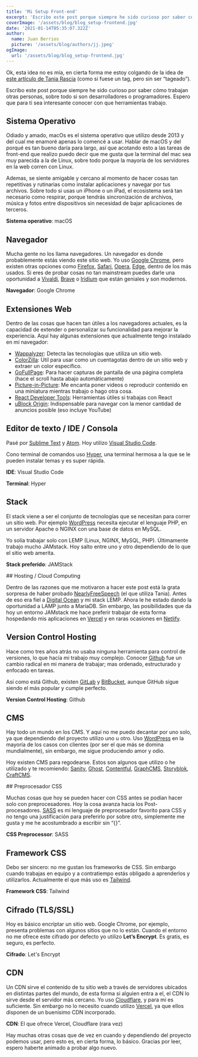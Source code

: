 ```yaml
---
title: 'Mi Setup Front-end'
excerpt: 'Escribo este post porque siempre he sido curioso por saber cómo trabajan otras personas, sobre todo si son desarrolladores o programadores. Espero que para ti sea interesante conocer con que herramientas trabajo.'
coverImage: '/assets/blog/blog_setup-frontend.jpg'
date: '2021-01-14T05:35:07.322Z'
author:
  name: Juan Berrios
  picture: '/assets/blog/authors/jj.jpeg'
ogImage:
  url: '/assets/blog/blog_setup-frontend.jpg'
---
```


Ok, esta idea no es mía, en cierta forma me estoy colgando de la idea de [este artículo de Tania Rascia](https://www.taniarascia.com/my-front-end-web-development-setup/) (como si fuese un tag, pero sin ser “tageado”).

Escribo este post porque siempre he sido curioso por saber cómo trabajan otras personas, sobre todo si son desarrolladores o programadores. Espero que para ti sea interesante conocer con que herramientas trabajo.

## Sistema Operativo

Odiado y amado, macOs es el sistema operativo que utilizo desde 2013 y del cual me enamoré apenas lo comencé a usar. Hablar de macOS y del porqué es tan bueno daría para largo, así que acotando esto a las tareas de front-end que realizo puedo decir que me gusta que la terminal del mac sea muy parecida a la de Linux, sobre todo porque la mayoría de los servidores en la web corren con Linux.

Ademas, se siente amigable y cercano al momento de hacer cosas tan repetitivas y rutinarias como instalar aplicaciones y navegar por tus archivos. Sobre todo si usas un iPhone o un iPad, el ecosistema será tan necesario como respirar, porque tendrás sincronización de archivos, música y fotos entre dispositivos sin necesidad de bajar aplicaciones de terceros.

**Sistema operativo**: macOS

## Navegador

Mucha gente no los llama navegadores. Un navegador es donde probablemente estás viendo este sitio web. Yo uso [Google Chrome](https://www.google.com/chrome/), pero existen otras opciones como [Firefox](https://www.mozilla.org/firefox/new/), [Safari](https://www.apple.com/safari/), [Opera](https://www.opera.com/), [Edge](https://www.microsoft.com/en-us/edge), dentro de los más usados. Si eres de probar cosas no tan mainstream puedes darle una oportunidad a [Vivaldi](https://vivaldi.com/), [Brave](https://brave.com/) o [Iridium](https://iridiumbrowser.de/) que están geniales y son modernos.

**Navegador**: Google Chrome

## Extensiones Web

Dentro de las cosas que hacen tan útiles a los navegadores actuales, es la capacidad de extender o personalizar su funcionalidad para mejorar la experiencia. Aquí hay algunas extensiones que actualmente tengo instalado en mi navegador:

- [Wappalyzer](https://chrome.google.com/webstore/detail/wappalyzer/gppongmhjkpfnbhagpmjfkannfbllamg): Detecta las tecnologías que utiliza un sitio web.
- [ColorZilla](https://chrome.google.com/webstore/detail/colorzilla/bhlhnicpbhignbdhedgjhgdocnmhomnp): Util para usar como un cuentagotas dentro de un sitio web y extraer un color específico.
- [GoFullPage](https://chrome.google.com/webstore/detail/gofullpage-full-page-scre/fdpohaocaechififmbbbbbknoalclacl): Para hacer capturas de pantalla de una página completa (hace el scroll hasta abajo automáticamente)
- [Picture-in-Picture](https://chrome.google.com/webstore/detail/picture-in-picture-extens/hkgfoiooedgoejojocmhlaklaeopbecg): Me encanta poner videos o reproducir contenido en una miniatura mientras trabajo o hago otra cosa.
- [React Developer Tools](https://chrome.google.com/webstore/detail/react-developer-tools/fmkadmapgofadopljbjfkapdkoienihi): Herramientas útiles si trabajas con React
- [uBlock Origin](https://chrome.google.com/webstore/detail/ublock-origin/cjpalhdlnbpafiamejdnhcphjbkeiagm): Indispensable para navegar con la menor cantidad de anuncios posible (eso incluye YouTube)

## Editor de texto / IDE / Consola

Pasé por [Sublime Text](https://www.sublimetext.com/) y [Atom](https://atom.io/). Hoy utilizo [Visual Studio Code](https://code.visualstudio.com/).

Cono terminal de comandos uso [Hyper](https://hyper.is/), una terminal hermosa a la que se le pueden instalar temas y es super rápida.

**IDE**: Visual Studio Code

**Terminal**: Hyper

## Stack

El stack viene a ser el conjunto de tecnologías que se necesitan para correr un sitio web. Por ejemplo [WordPress](http://wordpress.org/) necesita ejecutar el lenguaje PHP, en un servidor Apache o NGINX con una base de datos en MySQL.

Yo solía trabajar solo con LEMP (Linux, NGINX, MySQL, PHP). Últimamente trabajo mucho JAMstack. Hoy salto entre uno y otro dependiendo de lo que el sitio web amerita.

**Stack preferido**: JAMStack

## Hosting / Cloud Computing

Dentro de las razones que me motivaron a hacer este post está la grata sorpresa de haber probado [NearlyFreeSpeech](https://www.nearlyfreespeech.net/) (el que utiliza Tania). Antes de eso era fiel a [Digital Ocean](http://digitalocean.com/) y mi stack LEMP. Ahora le he estado dando la oportunidad a LAMP junto a MariaDB. Sin embargo, las posibilidades que da hoy un entorno JAMstack me hace preferir trabajar de esta forma hospedando mis aplicaciones en [Vercel](https://vercel.com/) y en raras ocasiones en [Netlify](http://netlify.com/).

## Version Control Hosting

Hace como tres años atrás no usaba ninguna herramienta para control de versiones, lo que hacía mi trabajo muy complejo. Conocer [Github](https://github.com/) fue un cambio radical en mi manera de trabajar; mas ordenado, estructurado y enfocado en tareas.

Así como está Github, existen [GitLab](https://gitlab.com/) y [BitBucket](https://bitbucket.org/), aunque GitHub sigue siendo el más popular y cumple perfecto.

**Version Control Hosting**: Github

## CMS

Hay todo un mundo en los CMS. Y aquí no me puedo decantar por uno solo, ya que dependiendo del proyecto utilizo uno u otro. Uso [WordPress](https://wordpress.org/) en la mayoría de los casos con clientes (por ser el que más se domina mundialmente), sin embargo, me sigue produciendo amor y odio.

Hoy existen CMS para regodearse. Estos son algunos que utilizo o he utilizado y te recomiendo: [Sanity](http://sanity.io/), [Ghost](https://ghost.org/), [Contentful](https://www.contentful.com/), [GraphCMS](https://graphcms.com/), [Storyblok](https://www.storyblok.com/), [CraftCMS](https://craftcms.com/).

## Preprocesador CSS

Muchas cosas que hoy se pueden hacer con CSS antes se podían hacer solo con preprocesadores. Hoy la cosa avanza hacia los Post-procesadores. [SASS](https://sass-lang.com/) es mi lenguaje de preprocesador favorito para CSS y no tengo una justificación para preferirlo por sobre otro, simplemente me gusta y me he acostumbrado a escribir sin “{}”.

**CSS Preprocessor**: SASS

## Framework CSS

Debo ser sincero: no me gustan los frameworks de CSS. Sin embargo cuando trabajas en equipo y a contratiempo estás obligado a aprenderlos y utilizarlos. Actualmente el que más uso es [Tailwind](https://tailwindcss.com/).

**Framework CSS**: Tailwind

## Cifrado (TLS/SSL)

Hoy es básico encriptar un sitio web. Google Chrome, por ejemplo, presenta problemas con algunos sitios que no lo están. Cuando el entorno no me ofrece este cifrado por defecto yo utilizo **Let’s Encrypt**. Es gratis, es seguro, es perfecto.

**Cifrado**: Let's Encrypt

## CDN

Un CDN sirve el contenido de tu sitio web a través de servidores ubicados en distintas partes del mundo, de esta forma si alguien entra a el, el CDN lo sirve desde el servidor más cercano. Yo uso [Cloudflare](https://www.cloudflare.com/es-es/), y para mi es suficiente. Sin embargo no lo necesito cuando utilizo [Vercel](http://vercel.com/), ya que ellos disponen de un buenisimo CDN incorporado.

**CDN**: El que ofrece Vercel, Cloudflare (rara vez)

Hay muchas otras cosas que de vez en cuando y dependiendo del proyecto podemos usar, pero esto es, en cierta forma, lo básico. Gracias por leer, espero haberte animado a probar algo nuevo.